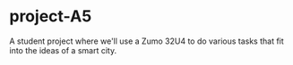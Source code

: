 # project-A5
A student project where we'll use a Zumo 32U4 to do various tasks that fit into the ideas of a smart city.
